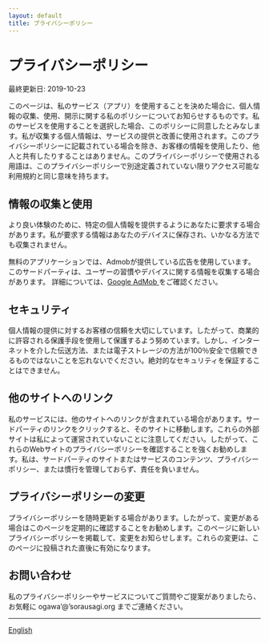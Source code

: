 ```yaml
---
layout: default
title: プライバシーポリシー
---
```


# プライバシーポリシー
最終更新日: 2019-10-23

このページは、私のサービス（アプリ）を使用することを決めた場合に、個人情報の収集、使用、開示に関する私のポリシーについてお知らせするものです。私のサービスを使用することを選択した場合、このポリシーに同意したとみなします。私が収集する個人情報は、サービスの提供と改善に使用されます。このプライバシーポリシーに記載されている場合を除き、お客様の情報を使用したり、他人と共有したりすることはありません。このプライバシーポリシーで使用される用語は、このプライバシーポリシーで別途定義されていない限りアクセス可能な利用規約と同じ意味を持ちます。

## 情報の収集と使用
より良い体験のために、特定の個人情報を提供するようにあなたに要求する場合があります。私が要求する情報はあなたのデバイスに保存され、いかなる方法でも収集されません。

無料のアプリケーションでは、Admobが提供している広告を使用しています。このサードパーティは、ユーザーの習慣やデバイスに関する情報を収集する場合があります。 詳細については、[Google AdMob ](https://admob.google.com/home/)をご確認ください。

## セキュリティ
個人情報の提供に対するお客様の信頼を大切にしています。したがって、商業的に許容される保護手段を使用して保護するよう努めています。しかし、インターネットを介した伝送方法、または電子ストレージの方法が100％安全で信頼できるものではないことを忘れないでください。絶対的なセキュリティを保証することはできません。

## 他のサイトへのリンク
私のサービスには、他のサイトへのリンクが含まれている場合があります。サードパーティのリンクをクリックすると、そのサイトに移動します。これらの外部サイトは私によって運営されていないことに注意してください。したがって、これらのWebサイトのプライバシーポリシーを確認することを強くお勧めします。私は、サードパーティのサイトまたはサービスのコンテンツ、プライバシーポリシー、または慣行を管理しておらず、責任を負いません。

## プライバシーポリシーの変更
プライバシーポリシーを随時更新する場合があります。したがって、変更がある場合はこのページを定期的に確認することをお勧めします。このページに新しいプライバシーポリシーを掲載して、変更をお知らせします。これらの変更は、このページに投稿された直後に有効になります。

## お問い合わせ
私のプライバシーポリシーやサービスについてご質問やご提案がありましたら、お気軽に ogawa’@’sorausagi.org までご連絡ください。

----

[English](privacy.html)
